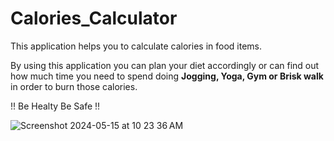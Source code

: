 # Calories_Calculator


 This application helps you to calculate calories in food items.


 By using this application you can plan your diet accordingly or can find out how much time you need to spend doing **Jogging, Yoga, Gym or Brisk walk** in order to burn those calories.

!! Be Healty Be Safe !!


![Screenshot 2024-05-15 at 10 23 36 AM](https://github.com/ShubhanshJain/Calories_Calculator/assets/93034177/d29228d9-6b4b-4881-98c4-3fd6244eb181)
